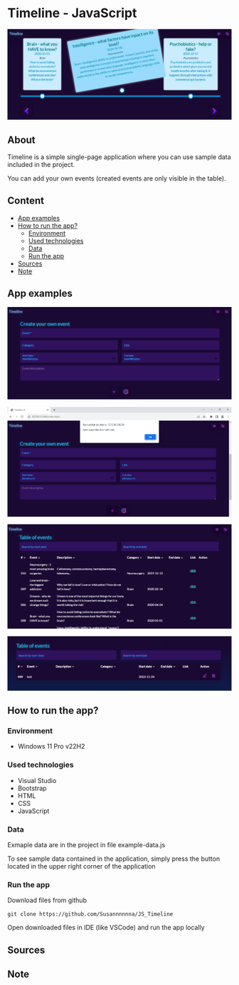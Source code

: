 # Timeline - JavaScript
![Application image - main page](./assets/images/timeline_on.png)

## About
Timeline is a simple single-page application where you can use sample data included in the project.

You can add your own events (created events are only visible in the table). 

## Content
- [App examples](./README.md#app-examples)
- [How to run the app?](./README.md#how-to-run-the-app)
  - [Environment](./README.md#environment)
  - [Used technologies](./README.md#used-technologies)
  - [Data](./README.md#data)
  - [Run the app](./README.md#run-the-app)
- [Sources](./README.md#sources)
- [Note](./README.md#note)

## App examples
![Application image - main page](./assets/images/timeline_form.png)

![Application image - main page](./assets/images/timeline_form_validation.png)

![Application image - main page](./assets/images/timeline_example_events.png)

![Application image - main page](./assets/images/timeline_created_events.png)

## How to run the app?
### Environment
- Windows 11 Pro v22H2

### Used technologies
- Visual Studio
- Bootstrap
- HTML
- CSS
- JavaScript

### Data
Exmaple data are in the project in file example-data.js

To see sample data contained in the application, simply press the button located in the upper right corner of the application

### Run the app
Download files from github
```
git clone https://github.com/Susannnnnna/JS_Timeline
```

Open downloaded files in IDE (like VSCode) and run the app locally

## Sources


## Note


